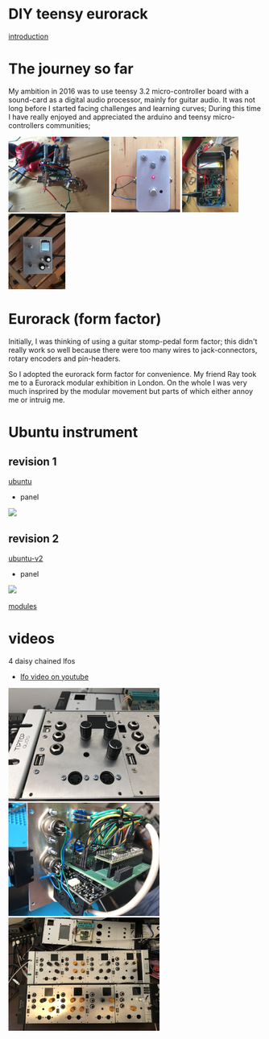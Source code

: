 # DIY teensy eurorack
[introduction](introduction "intro")

# The journey so far
My ambition in 2016 was to use teensy 3.2 micro-controller board with a sound-card as a digital audio processor, mainly for guitar audio. It was not long before I started facing challenges and learning curves; During this time I have really enjoyed and appreciated the arduino and teensy micro-controllers communities;

<img src="https://github.com/newdigate/newdigate.github.io/raw/master/images/photos/IMG_4344.jpg" height="150px"/> <img src="https://github.com/newdigate/newdigate.github.io/raw/master/images/photos/IMG_4350.jpg" height="150px"/> <img src="https://github.com/newdigate/newdigate.github.io/raw/master/images/photos/IMG_4354.jpg" height="150px"/> <img src="https://github.com/newdigate/newdigate.github.io/raw/master/images/photos/IMG_4437.jpg" height="150px"/>

# Eurorack (form factor)
Initially, I was thinking of using a guitar stomp-pedal form factor; this didn't really work so well because there were too many wires to jack-connectors, rotary encoders and pin-headers.

So I adopted the eurorack form factor for convenience. My friend Ray took me to a Eurorack modular exhibition in London. On the whole I was very much insprired by the modular movement but parts of which either annoy me or intruig me. 

# Ubuntu instrument
## revision 1
[ubuntu](https://github.com/newdigate/teensy-eurorack/tree/master/hardware/ubuntu "ubuntu")
* panel 
<img src="https://raw.githubusercontent.com/newdigate/teensy-eurorack/master/hardware/ubuntu/images/20hp-Ubuntu-instruments-number-one.PNG" width="300px"/>

## revision 2
[ubuntu-v2](https://github.com/newdigate/teensy-eurorack/tree/master/hardware/ubuntu-v2.0 "ubuntu-v2")
* panel
<img src="https://raw.githubusercontent.com/newdigate/teensy-eurorack/master/hardware/ubuntu-v2.0/panels/images/20hp-Ubuntu-instruments-number-two-2.png" width="300px"/>

[modules](modules "modules")

# videos
4 daisy chained lfos
 * [lfo video on youtube](https://youtu.be/F82L4924gZA)

<img src="https://github.com/newdigate/newdigate.github.io/raw/master/images/photos/56B12441-D3E0-4292-92FB-427B2AC559BF.jpeg" width="300px"/>

<img src="https://github.com/newdigate/newdigate.github.io/raw/master/images/photos/O0YhxdTOTvq%2Bo4O1xlkeXg.jpg" width="300px"/>

<img src="https://github.com/newdigate/newdigate.github.io/raw/master/images/photos/0986B365-2641-4A68-BD45-857024C0E73F.jpeg" width="300px"/>


